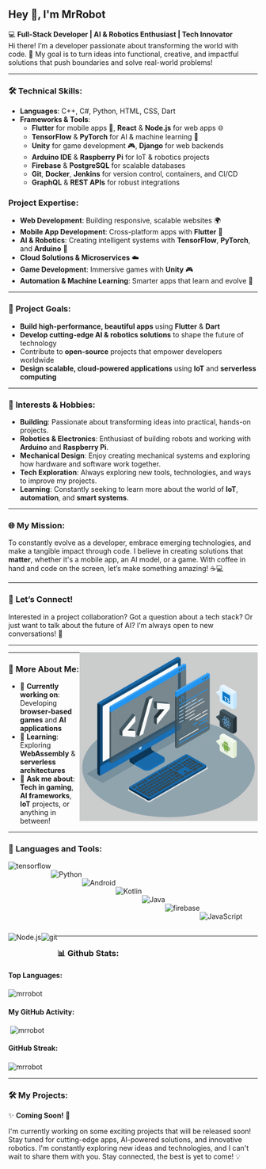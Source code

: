 ## Hey 👋, I'm MrRobot

💻 **Full-Stack Developer | AI & Robotics Enthusiast | Tech Innovator**  
Hi there! I’m a developer passionate about transforming the world with code. 🚀 My goal is to turn ideas into functional, creative, and impactful solutions that push boundaries and solve real-world problems!

---

### 🛠️ **Technical Skills**:

- **Languages**: C++, C#, Python, HTML, CSS, Dart  
- **Frameworks & Tools**:  
  - **Flutter** for mobile apps 📱, **React** & **Node.js** for web apps 🌐  
  - **TensorFlow** & **PyTorch** for AI & machine learning 🤖  
  - **Unity** for game development 🎮, **Django** for web backends  
  - **Arduino IDE** & **Raspberry Pi** for IoT & robotics projects  
  - **Firebase** & **PostgreSQL** for scalable databases  
  - **Git**, **Docker**, **Jenkins** for version control, containers, and CI/CD  
  - **GraphQL** & **REST APIs** for robust integrations

### **Project Expertise**:
- **Web Development**: Building responsive, scalable websites 🌍  
- **Mobile App Development**: Cross-platform apps with **Flutter** 📱  
- **AI & Robotics**: Creating intelligent systems with **TensorFlow**, **PyTorch**, and **Arduino** 🤖  
- **Cloud Solutions & Microservices** ☁️  
- **Game Development**: Immersive games with **Unity** 🎮  
- **Automation & Machine Learning**: Smarter apps that learn and evolve 🧠  

---

### 🌟 **Project Goals**:
- **Build high-performance, beautiful apps** using **Flutter** & **Dart**  
- **Develop cutting-edge AI & robotics solutions** to shape the future of technology  
- Contribute to **open-source** projects that empower developers worldwide  
- **Design scalable, cloud-powered applications** using **IoT** and **serverless computing**

---

### 🚀 **Interests & Hobbies**:
- **Building**: Passionate about transforming ideas into practical, hands-on projects.  
- **Robotics & Electronics**: Enthusiast of building robots and working with **Arduino** and **Raspberry Pi**.  
- **Mechanical Design**: Enjoy creating mechanical systems and exploring how hardware and software work together.  
- **Tech Exploration**: Always exploring new tools, technologies, and ways to improve my projects.  
- **Learning**: Constantly seeking to learn more about the world of **IoT**, **automation**, and **smart systems**.  


---

### 🌐 **My Mission**:  
To constantly evolve as a developer, embrace emerging technologies, and make a tangible impact through code. I believe in creating solutions that **matter**, whether it's a mobile app, an AI model, or a game. With coffee in hand and code on the screen, let’s make something amazing! ☕💻

---

### 💬 **Let’s Connect!**  
Interested in a project collaboration? Got a question about a tech stack? Or just want to talk about the future of AI? I’m always open to new conversations! 👋

---

<img align="right" alt="GIF" src="https://github.com/IIIMrRobotIII/IIIMrRobotIII/blob/main/techstack.gif" width="360px"/>

---

### 🧐 **More About Me**:
- 🔭 **Currently working on**: Developing **browser-based games** and **AI applications**  
- 🌱 **Learning**: Exploring **WebAssembly** & **serverless architectures**  
- 💬 **Ask me about**: **Tech in gaming**, **AI frameworks**, **IoT** projects, or anything in between!

---

### 🔨 **Languages and Tools**:  
<a href="https://www.tensorflow.org" target="_blank"> <img align="left" src="https://cdn.jsdelivr.net/gh/devicons/devicon/icons/tensorflow/tensorflow-original.svg" alt="tensorflow" height="42px"/> </a>  
<a href="https://www.python.org" target="_blank"><img align="left" alt="Python" height ="42px" src="https://cdn.jsdelivr.net/gh/devicons/devicon/icons/python/python-original.svg"></a>  
<a href="https://developer.android.com" target="_blank"> <img align="left" alt="Android" height ="42px" src="https://cdn.jsdelivr.net/gh/devicons/devicon/icons/android/android-original.svg"> </a>  
<a href="https://kotlinlang.org" target="_blank"><img align="left" alt="Kotlin" height ="42px" src="https://cdn.jsdelivr.net/gh/devicons/devicon/icons/kotlin/kotlin-original.svg"></a>  
<a href="https://www.java.com" target="_blank"><img align="left" alt="Java" height ="42px" src="https://cdn.jsdelivr.net/gh/devicons/devicon/icons/java/java-original.svg"></a>  
<a href="https://firebase.google.com/" target="_blank"> <img align="left" src="https://cdn.jsdelivr.net/gh/devicons/devicon/icons/firebase/firebase-original.svg" alt="firebase" height ="42px"/> </a>  
<a href="https://developer.mozilla.org/en-US/docs/Web/JavaScript" target="_blank"> <img align="left" alt="JavaScript" height ="42px"  src="https://cdn.jsdelivr.net/gh/devicons/devicon/icons/javascript/javascript-original.svg"> </a>  
<a href="https://nodejs.org" target="_blank"><img align="left" alt="Node.js" height ="42px" src="https://cdn.jsdelivr.net/gh/devicons/devicon/icons/nodejs/nodejs-original.svg"></a>  
<a href="https://git-scm.com/" target="_blank"> <img src="https://cdn.jsdelivr.net/gh/devicons/devicon/icons/git/git-original.svg" align="left" alt="git" height='42px'/> </a>  

---

### 📊 **Github Stats**:

#### Top Languages:
<p><img align="center" src="https://github-readme-stats.vercel.app/api/top-langs?username=IIIMrRobotIII&show_icons=true&locale=en&layout=compact&theme=dark" alt="mrrobot" /></p>

#### My GitHub Activity:
<p>&nbsp;<img align="center" src="https://github-readme-stats.vercel.app/api?username=IIIMrRobotIII&show_icons=true&locale=en&theme=dark" alt="mrrobot" /></p>

#### GitHub Streak:
<p><img align="center" src="https://github-readme-streak-stats.herokuapp.com/?user=IIIMrRobotIII&theme=dark" alt="mrrobot" /></p>

---

### 🛠️ **My Projects**:

✨ **Coming Soon!** 🚀

I'm currently working on some exciting projects that will be released soon! Stay tuned for cutting-edge apps, AI-powered solutions, and innovative robotics. I'm constantly exploring new ideas and technologies, and I can't wait to share them with you. Stay connected, the best is yet to come! 💡

